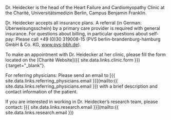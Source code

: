 Dr. Heidecker is the head of the Heart Failure and Cardiomyopathy Clinic at the Charité, Universitätsmedizin Berlin, Campus Benjamin Franklin.

Dr. Heidecker accepts all insurance plans. A referral (in German: Überweisungsschein) by a primary care provider is required with general insurance.  For questions about billing, in particular questions about self-pay: Please call +49 (0)30 319008-15  (PVS berlin-brandenburg-hamburg GmbH & Co. KG, www.pvs-bbh.de).

To make an appointment with Dr. Heidecker at her clinic, please fill the form located on 
the [Charité Website]({{ site.data.links.clinic.form }}){:target="_blank"}.

For referring physicians: Please send an email to [{{ site.data.links.referring_physicians.email }}](mailto:{{ site.data.links.referring_physicians.email }}) with a brief description and contact information of the patient. 

If you are interested in working in Dr. Heidecker’s research team, please contact:
[{{ site.data.links.research.email }}](mailto:{{ site.data.links.research.email }})

